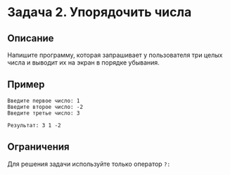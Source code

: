 # Задача 2. Упорядочить числа

## Описание

Напишите программу, которая запрашивает у пользователя три целых числа и выводит их на экран в порядке убывания.

## Пример

```
Введите первое число: 1
Введите второе число: -2
Введите третье число: 3

Результат: 3 1 -2
```

## Ограничения

Для решения задачи используйте только оператор `?:`
